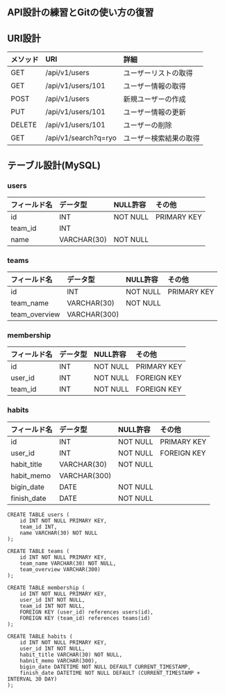 ## API設計の練習とGitの使い方の復習

## URI設計
|メソッド|URI|詳細|
|:----|:----|:----|
|GET|/api/v1/users|ユーザーリストの取得|
|GET|/api/v1/users/101|ユーザー情報の取得|
|POST|/api/v1/users|新規ユーザーの作成|
|PUT|/api/v1/users/101|ユーザー情報の更新|
|DELETE|/api/v1/users/101|ユーザーの削除|
|GET|/api/v1/search?q=ryo|ユーザー検索結果の取得|


## テーブル設計(MySQL)

### users
|フィールド名|データ型|NULL許容|その他|
|:----|:----|:----|:----|
|id|INT|NOT NULL|PRIMARY KEY|
|team_id|INT|
|name|VARCHAR(30)|NOT NULL|


### teams
|フィールド名|データ型|NULL許容|その他|
|:----|:----|:----|:----|
|id|INT|NOT NULL|PRIMARY KEY|
|team_name|VARCHAR(30)|NOT NULL| |
|team_overview|VARCHAR(300)| | |


### membership
|フィールド名|データ型|NULL許容|その他|
|:----|:----|:----|:----|
|id|INT|NOT NULL|PRIMARY KEY|
|user_id|INT|NOT NULL|FOREIGN KEY|
|team_id|INT|NOT NULL|FOREIGN KEY|


### habits
|フィールド名|データ型|NULL許容|その他|
|:----|:----|:----|:----|
|id|INT|NOT NULL|PRIMARY KEY|
|user_id|INT|NOT NULL|FOREIGN KEY|
|habit_title|VARCHAR(30)|NOT NULL| |
|habit_memo|VARCHAR(300)| | |
|bigin_date|DATE|NOT NULL| |
|finish_date|DATE|NOT NULL| |

```
CREATE TABLE users (
    id INT NOT NULL PRIMARY KEY,
    team_id INT,
    name VARCHAR(30) NOT NULL
);
```

```
CREATE TABLE teams (
    id INT NOT NULL PRIMARY KEY,
    team_name VARCHAR(30) NOT NULL,
    team_overview VARCHAR(300)
);
```
```
CREATE TABLE membership (
    id INT NOT NULL PRIMARY KEY,
    user_id INT NOT NULL,
    team_id INT NOT NULL,
    FOREIGN KEY (user_id) references users(id),
    FOREIGN KEY (team_id) references teams(id)
);
```
```
CREATE TABLE habits (
    id INT NOT NULL PRIMARY KEY,
    user_id INT NOT NULL,
    habit_title VARCHAR(30) NOT NULL,
    habnit_memo VARCHAR(300),
    bigin_date DATETIME NOT NULL DEFAULT CURRENT_TIMESTAMP,
    finish_date DATETIME NOT NULL DEFAULT (CURRENT_TIMESTAMP + INTERVAL 30 DAY)
);
```

